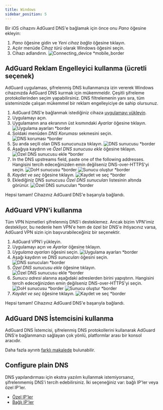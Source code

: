```yaml
---
title: Windows
sidebar_position: 5
---
```


Bir iOS cihazını AdGuard DNS'e bağlamak için önce onu _Pano_ öğesine ekleyin:

1. _Pano_ öğesine gidin ve _Yeni cihaz bağla_ öğesine tıklayın.
2. Açılır menüde _Cihaz türü_ olarak Windows öğesini seçin.
3. Cihazı adlandırın.
   ![Connecting\_device \*mobile\_border](https://cdn.adtidy.org/content/kb/dns/private/new_dns/connect/windows_ab/choose_windows.png)

## AdGuard Reklam Engelleyici kullanma (ücretli seçenek)

AdGuard uygulaması, şifrelenmiş DNS kullanmanıza izin vererek Windows cihazınızda AdGuard DNS kurmak için mükemmeldir. Çeşitli şifreleme protokollerinden seçim yapabilirsiniz. DNS filtrelemenin yanı sıra, tüm sisteminizde çalışan mükemmel bir reklam engelleyiciye de sahip olursunuz.

1. AdGuard DNS'e bağlanmak istediğiniz cihaza [uygulamayı yükleyin](https://adguard.com/adguard-windows/overview.html).
2. Uygulamayı açın.
3. Uygulamanın ana ekranının üst kısmındaki _Ayarlar_ öğesine tıklayın.
   ![Uygulama ayarları \*border](https://cdn.adtidy.org/content/kb/dns/private/new_dns/connect/windows_ab/windows_step3.png)
4. Soldaki menüden _DNS Koruması_ sekmesini seçin.
   ![DNS koruması \*border](https://cdn.adtidy.org/content/kb/dns/private/new_dns/connect/windows_ab/windows_step4.png)
5. Şu anda seçili olan DNS sunucunuza tıklayın.
   ![DNS sunucusu \*border](https://cdn.adtidy.org/content/kb/dns/private/new_dns/connect/windows_ab/windows_step5.png)
6. Aşağıya kaydırın ve _Özel DNS sunucusu ekle_ öğesine tıklayın.
   ![Özel DNS sunucusu ekle \*border](https://cdn.adtidy.org/content/kb/dns/private/new_dns/connect/windows_ab/windows_step6.png)
7. In the DNS upstreams field, paste one of the following addresses. Hangisini tercih edeceğinizden emin değilseniz DNS-over-HTTPS'yi seçin.
   ![DoH sunucusu \*border](https://cdn.adtidy.org/content/kb/dns/private/new_dns/connect/windows_ab/windows_step7_1.png)
   ![Sunucu oluştur \*border](https://cdn.adtidy.org/content/kb/dns/private/new_dns/connect/windows_ab/windows_step7_2.png)
8. _Kaydet ve seç_ öğesine tıklayın.
   ![Kaydet ve seç \*border](https://cdn.adtidy.org/content/kb/dns/private/new_dns/connect/windows_ab/windows_step8.png)
9. Eklediğiniz DNS sunucusu _Özel DNS sunucuları_ listesinin altında görünür.
   ![Özel DNS sunucuları \*border](https://cdn.adtidy.org/content/kb/dns/private/new_dns/connect/windows_ab/windows_step9.png)

Hepsi tamam! Cihazınız AdGuard DNS'e başarıyla bağlandı.

## AdGuard VPN'i kullanma

Tüm VPN hizmetleri şifrelenmiş DNS'i desteklemez. Ancak bizim VPN'imiz destekliyor, bu nedenle hem VPN'e hem de özel bir DNS'e ihtiyacınız varsa, AdGuard VPN sizin için başvurabileceğiniz bir seçenektir.

1. AdGuard VPN’i yükleyin.
2. Uygulamayı açın ve _Ayarlar_ öğesine tıklayın.
3. _Uygulama ayarları_ öğesini seçin.
   ![Uygulama ayarları \*border](https://cdn.adtidy.org/content/kb/dns/private/new_dns/connect/windows_vpn/windows_step4.png)
4. Aşağı kaydırın ve _DNS sunucuları_ öğesini seçin.
   ![DNS sunucuları \*border](https://cdn.adtidy.org/content/kb/dns/private/new_dns/connect/windows_vpn/windows_step5.png)
5. _Özel DNS sunucusu ekle_ öğesine tıklayın.
   ![Özel DNS sunucusu ekle \*border](https://cdn.adtidy.org/content/kb/dns/private/new_dns/connect/windows_vpn/windows_step6.png)
6. _Sunucu adresi_ alanına aşağıdaki adreslerden birini yapıştırın. Hangisini tercih edeceğinizden emin değilseniz DNS-over-HTTPS'yi seçin.
   ![DoH sunucusu \*border](https://cdn.adtidy.org/content/kb/dns/private/new_dns/connect/windows_vpn/windows_step7_1.png)
   ![Sunucu oluştur \*border](https://cdn.adtidy.org/content/kb/dns/private/new_dns/connect/windows_vpn/windows_step7_2.png)
7. _Kaydet ve seç_ öğesine tıklayın.
   ![Kaydet ve seç \*border](https://cdn.adtidy.org/content/kb/dns/private/new_dns/connect/windows_vpn/windows_step8.png)

Hepsi tamam! Cihazınız AdGuard DNS'e başarıyla bağlandı.

## AdGuard DNS İstemcisini kullanma

AdGuard DNS İstemcisi, şifrelenmiş DNS protokollerini kullanarak AdGuard DNS'e bağlanmanızı sağlayan çok yönlü, platformlar arası bir konsol aracıdır.

Daha fazla ayrıntı [farklı makalede](/dns-client/overview/) bulunabilir.

## Configure plain DNS

DNS yapılandırması için ekstra yazılım kullanmak istemiyorsanız, şifrelenmemiş DNS'i tercih edebilirsiniz. İki seçeneğiniz var: bağlı IP'ler veya özel IP'ler.

- [Özel IP'ler](/private-dns/connect-devices/other-options/dedicated-ip.md)
- [Bağlı IP'ler](/private-dns/connect-devices/other-options/linked-ip.md)
